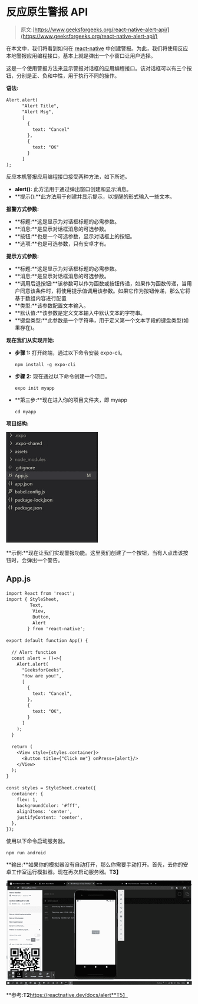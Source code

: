 # 反应原生警报 API

> 原文:[https://www.geeksforgeeks.org/react-native-alert-api/](https://www.geeksforgeeks.org/react-native-alert-api/)

在本文中，我们将看到如何在 [react-native](https://www.geeksforgeeks.org/introduction-react-native/) 中创建警报。为此，我们将使用反应本地警报应用编程接口。基本上就是弹出一个小窗口让用户选择。

这是一个使用警报方法来显示警报对话框的应用编程接口。该对话框可以有三个按钮，分别是正、负和中性，用于执行不同的操作。

**语法:**

```
Alert.alert(
      "Alert Title",
      "Alert Msg",
      [
        {
          text: "Cancel"
        },
        { 
          text: "OK"
        }
      ]
);
```

反应本机警报应用编程接口接受两种方法，如下所述。

*   **alert():** 此方法用于通过弹出窗口创建和显示消息。
*   **提示():**此方法用于创建并显示提示，以提醒的形式输入一些文本。

**报警方式参数:**

*   **标题:**这是显示为对话框标题的必需参数。
*   **消息:**是显示对话框消息的可选参数。
*   **按钮:**也是一个可选参数，显示对话框上的按钮。
*   **选项:**也是可选参数，只有安卓才有。

**提示方式参数:**

*   **标题:**这是显示为对话框标题的必需参数。
*   **消息:**是显示对话框消息的可选参数。
*   **调用后退按钮:**该参数可以作为函数或按钮传递，如果作为函数传递，当用户同意该条件时，将使用提示值调用该参数。如果它作为按钮传递，那么它将基于数组内容进行配置
*   **类型:**该参数配置文本输入。
*   **默认值:**该参数是定义文本输入中默认文本的字符串。
*   **键盘类型:**此参数是一个字符串，用于定义第一个文本字段的键盘类型(如果存在)。

**现在我们从实现开始:**

*   **步骤 1:** 打开终端，通过以下命令安装 expo-cli。

    ```
    npm install -g expo-cli
    ```

*   **步骤 2:** 现在通过以下命令创建一个项目。

    ```
    expo init myapp
    ```

*   **第三步:**现在进入你的项目文件夹，即 myapp

    ```
    cd myapp
    ```

**项目结构:**

![](img/b2be84eb0f2d1256e1788033c370880e.png)

**示例:**现在让我们实现警报功能。这里我们创建了一个按钮，当有人点击该按钮时，会弹出一个警告。

## App.js

```
import React from 'react';
import { StyleSheet,
         Text, 
          View,
          Button,
          Alert
        } from 'react-native';

export default function App() {

  // Alert function
  const alert = ()=>{
    Alert.alert(
      "GeeksforGeeks",
      "How are you!",
      [
        {
          text: "Cancel",
        },
        {
          text: "OK",
        }
      ]
    );
  }

  return (
    <View style={styles.container}>
      <Button title={"Click me"} onPress={alert}/>
    </View>
  );
}

const styles = StyleSheet.create({
  container: {
    flex: 1,
    backgroundColor: '#fff',
    alignItems: 'center',
    justifyContent: 'center',
  },
});
```

使用以下命令启动服务器。

```
npm run android
```

**输出:**如果你的模拟器没有自动打开，那么你需要手动打开。首先，去你的安卓工作室运行模拟器。现在再次启动服务器。**T3】**

![](img/f7cd0a5ea050c8a3ef5499a398cebc94.png)

**参考:**T2**https://reactnative.dev/docs/alert**T5】